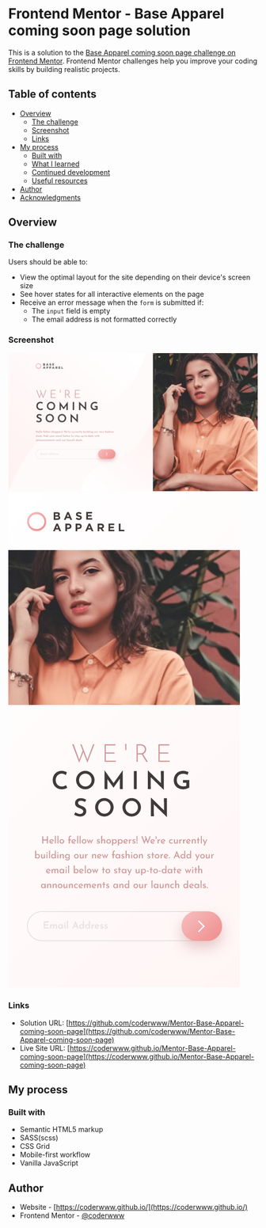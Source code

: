 # Frontend Mentor - Base Apparel coming soon page solution

This is a solution to the [Base Apparel coming soon page challenge on Frontend Mentor](https://www.frontendmentor.io/challenges/base-apparel-coming-soon-page-5d46b47f8db8a7063f9331a0). Frontend Mentor challenges help you improve your coding skills by building realistic projects. 

## Table of contents

- [Overview](#overview)
  - [The challenge](#the-challenge)
  - [Screenshot](#screenshot)
  - [Links](#links)
- [My process](#my-process)
  - [Built with](#built-with)
  - [What I learned](#what-i-learned)
  - [Continued development](#continued-development)
  - [Useful resources](#useful-resources)
- [Author](#author)
- [Acknowledgments](#acknowledgments)

## Overview

### The challenge

Users should be able to:

- View the optimal layout for the site depending on their device's screen size
- See hover states for all interactive elements on the page
- Receive an error message when the `form` is submitted if:
  - The `input` field is empty
  - The email address is not formatted correctly

### Screenshot

![](./screenshots/screenshot-desktop.png)
![](./screenshots/screenshot-mobile.png)


### Links

- Solution URL: [https://github.com/coderwww/Mentor-Base-Apparel-coming-soon-page](https://github.com/coderwww/Mentor-Base-Apparel-coming-soon-page)
- Live Site URL: [https://coderwww.github.io/Mentor-Base-Apparel-coming-soon-page](https://coderwww.github.io/Mentor-Base-Apparel-coming-soon-page)

## My process

### Built with

- Semantic HTML5 markup
- SASS(scss)
- CSS Grid
- Mobile-first workflow
- Vanilla JavaScript

## Author

- Website - [https://coderwww.github.io/](https://coderwww.github.io/)
- Frontend Mentor - [@coderwww](https://www.frontendmentor.io/profile/coderwww)

